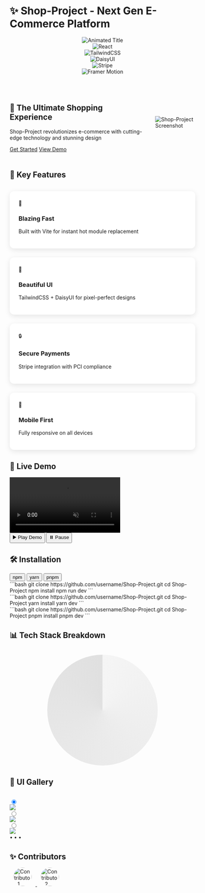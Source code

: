 # ✨ Shop-Project - Next Gen E-Commerce Platform

<div align="center">
  <img src="https://readme-typing-svg.demolab.com?font=Fira+Code&weight=600&size=28&duration=3000&pause=500&color=5A0EF8&center=true&vCenter=true&width=500&lines=Modern+E-Commerce+Solution;Powered+by+React+%26+Tailwind;Stripe+Integration;Beautiful+Animations" alt="Animated Title" />
</div>

<div align="center" class="tech-stack">
  <div class="tech-item" data-tooltip="React">
    <img src="https://img.shields.io/badge/React-61DAFB?style=for-the-badge&logo=react&logoColor=white" alt="React">
  </div>
  <div class="tech-item" data-tooltip="TailwindCSS">
    <img src="https://img.shields.io/badge/TailwindCSS-06B6D4?style=for-the-badge&logo=tailwindcss&logoColor=white" alt="TailwindCSS">
  </div>
  <div class="tech-item" data-tooltip="DaisyUI">
    <img src="https://img.shields.io/badge/DaisyUI-5A0EF8?style=for-the-badge" alt="DaisyUI">
  </div>
  <div class="tech-item" data-tooltip="Stripe">
    <img src="https://img.shields.io/badge/Stripe-008CDD?style=for-the-badge&logo=stripe&logoColor=white" alt="Stripe">
  </div>
  <div class="tech-item" data-tooltip="Framer Motion">
    <img src="https://img.shields.io/badge/Framer_Motion-0055FF?style=for-the-badge" alt="Framer Motion">
  </div>
</div>

<div class="hero-section">
  <div class="hero-content">
    <h2>🚀 The Ultimate Shopping Experience</h2>
    <p>Shop-Project revolutionizes e-commerce with cutting-edge technology and stunning design</p>
    <div class="hero-buttons">
      <a href="#installation" class="btn-primary">Get Started</a>
      <a href="#demo" class="btn-secondary">View Demo</a>
    </div>
  </div>
  <div class="hero-image">
    <img src="https://i.imgur.com/JiWQY7a.png" alt="Shop-Project Screenshot" class="floating">
  </div>
</div>

## 🌟 Key Features

<div class="features-grid">
  <div class="feature-card" data-aos="fade-up">
    <div class="feature-icon">💎</div>
    <h3>Blazing Fast</h3>
    <p>Built with Vite for instant hot module replacement</p>
  </div>

  <div class="feature-card" data-aos="fade-up" data-aos-delay="100">
    <div class="feature-icon">🎨</div>
    <h3>Beautiful UI</h3>
    <p>TailwindCSS + DaisyUI for pixel-perfect designs</p>
  </div>

  <div class="feature-card" data-aos="fade-up" data-aos-delay="200">
    <div class="feature-icon">🔒</div>
    <h3>Secure Payments</h3>
    <p>Stripe integration with PCI compliance</p>
  </div>

  <div class="feature-card" data-aos="fade-up" data-aos-delay="300">
    <div class="feature-icon">📱</div>
    <h3>Mobile First</h3>
    <p>Fully responsive on all devices</p>
  </div>
</div>

## 🎥 Live Demo

<div class="demo-container">
  <video controls autoplay loop muted>
    <source src="https://i.imgur.com/JiWQY7a.mp4" type="video/mp4">
    Your browser does not support the video tag.
  </video>
  <div class="demo-buttons">
    <button class="demo-btn" onclick="playDemo()">▶️ Play Demo</button>
    <button class="demo-btn" onclick="pauseDemo()">⏸️ Pause</button>
  </div>
</div>

## 🛠️ Installation

<div class="tabs">
  <div class="tab-header">
    <button class="tab-btn active" onclick="openTab('npm')">npm</button>
    <button class="tab-btn" onclick="openTab('yarn')">yarn</button>
    <button class="tab-btn" onclick="openTab('pnpm')">pnpm</button>
  </div>

  <div id="npm" class="tab-content active">
    ```bash
    git clone https://github.com/username/Shop-Project.git
    cd Shop-Project
    npm install
    npm run dev
    ```
  </div>

  <div id="yarn" class="tab-content">
    ```bash
    git clone https://github.com/username/Shop-Project.git
    cd Shop-Project
    yarn install
    yarn dev
    ```
  </div>

  <div id="pnpm" class="tab-content">
    ```bash
    git clone https://github.com/username/Shop-Project.git
    cd Shop-Project
    pnpm install
    pnpm dev
    ```
  </div>
</div>

## 📊 Tech Stack Breakdown

<div class="tech-radar">
  <div class="radar-axis">
    <div class="radar-item" style="--x: 0.8; --y: 0.7;" data-tooltip="React">
      <div class="radar-dot"></div>
    </div>
    <div class="radar-item" style="--x: 0.9; --y: 0.5;" data-tooltip="TailwindCSS">
      <div class="radar-dot"></div>
    </div>
    <div class="radar-item" style="--x: 0.7; --y: 0.6;" data-tooltip="Stripe">
      <div class="radar-dot"></div>
    </div>
  </div>
</div>

## 🎨 UI Gallery

<div class="carousel">
  <div class="carousel-inner">
    <input class="carousel-open" type="radio" id="carousel-1" name="carousel" checked>
    <div class="carousel-item">
      <img src="https://i.imgur.com/JiWQY7a.png">
    </div>
    <input class="carousel-open" type="radio" id="carousel-2" name="carousel">
    <div class="carousel-item">
      <img src="https://i.imgur.com/9E8a7aD.png">
    </div>
    <input class="carousel-open" type="radio" id="carousel-3" name="carousel">
    <div class="carousel-item">
      <img src="https://i.imgur.com/5X5X5X5.png">
    </div>
  </div>
  <div class="carousel-nav">
    <label for="carousel-1" class="carousel-bullet">•</label>
    <label for="carousel-2" class="carousel-bullet">•</label>
    <label for="carousel-3" class="carousel-bullet">•</label>
  </div>
</div>

## ✨ Contributors

<div class="contributors">
  <a href="https://github.com/user1">
    <img src="https://github.com/user1.png" alt="Contributor 1" class="contributor-avatar">
  </a>
  <a href="https://github.com/user2">
    <img src="https://github.com/user2.png" alt="Contributor 2" class="contributor-avatar">
  </a>
</div>

<style>
  /* Add this CSS to your documentation */
  .hero-section {
    display: flex;
    align-items: center;
    gap: 2rem;
    margin: 3rem 0;
  }
  
  .floating {
    animation: float 6s ease-in-out infinite;
  }
  
  @keyframes float {
    0% { transform: translateY(0px); }
    50% { transform: translateY(-20px); }
    100% { transform: translateY(0px); }
  }
  
  .features-grid {
    display: grid;
    grid-template-columns: repeat(auto-fit, minmax(250px, 1fr));
    gap: 1.5rem;
    margin: 2rem 0;
  }
  
  .feature-card {
    background: white;
    border-radius: 12px;
    padding: 1.5rem;
    box-shadow: 0 4px 15px rgba(0,0,0,0.1);
    transition: transform 0.3s ease;
  }
  
  .feature-card:hover {
    transform: translateY(-5px);
  }
  
  .tech-radar {
    width: 300px;
    height: 300px;
    position: relative;
    margin: 2rem auto;
    background: conic-gradient(#f5f5f5, #e0e0e0);
    border-radius: 50%;
  }
  
  .carousel {
    position: relative;
    margin: 2rem 0;
  }
  
  .contributor-avatar {
    width: 50px;
    height: 50px;
    border-radius: 50%;
    margin: 0 10px;
    transition: transform 0.3s ease;
  }
  
  .contributor-avatar:hover {
    transform: scale(1.2);
  }
</style>

<script>
  // Add this JavaScript for interactive elements
  function openTab(tabName) {
    const tabs = document.querySelectorAll('.tab-content');
    tabs.forEach(tab => tab.classList.remove('active'));
    
    const buttons = document.querySelectorAll('.tab-btn');
    buttons.forEach(btn => btn.classList.remove('active'));
    
    document.getElementById(tabName).classList.add('active');
    event.currentTarget.classList.add('active');
  }
  
  function playDemo() {
    document.querySelector('.demo-container video').play();
  }
  
  function pauseDemo() {
    document.querySelector('.demo-container video').pause();
  }
</script>
